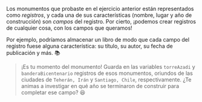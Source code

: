 Los monumentos que probaste en el ejercicio anterior están representados como _registros_, y cada una de sus características (nombre, lugar y año de construcción) son _campos_ del registro. Por cierto, ¡podemos crear registros de cualquier cosa, con los campos que queramos!

Por ejemplo, podríamos almacenar un libro de modo que cada campo del registro fuese alguna característica: su título, su autor, su fecha de publicación y más. :books:

> ¡Es tu momento del monumento! Guarda en las variables `torreAzadi` y `banderaBicentenario` registros de esos monumentos, oriundos de las ciudades de `Teherán, Irán` y `Santiago, Chile`, respectivamente. ¿Te animas a investigar en qué año se terminaron de construir para completar ese campo? :satisfied:
